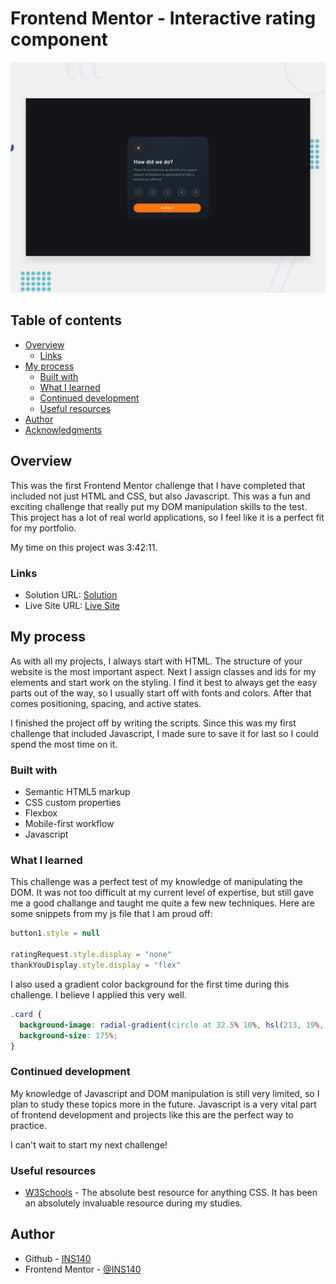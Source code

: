 # Frontend Mentor - Interactive rating component

![Design preview for the Interactive rating component coding challenge](./design/desktop-preview.jpg)

## Table of contents

- [Overview](#overview)
  - [Links](#links)
- [My process](#my-process)
  - [Built with](#built-with)
  - [What I learned](#what-i-learned)
  - [Continued development](#continued-development)
  - [Useful resources](#useful-resources)
- [Author](#author)
- [Acknowledgments](#acknowledgments)

## Overview

This was the first Frontend Mentor challenge that I have completed that included not just HTML and CSS, but also Javascript. This was a fun and exciting challenge that really put my DOM manipulation skills to the test. This project has a lot of real world applications, so I feel like it is a perfect fit for my portfolio.

My time on this project was 3:42:11.

### Links

- Solution URL: [Solution]()
- Live Site URL: [Live Site](https://ins140.github.io/Interactive-Rating-Card/)

## My process

As with all my projects, I always start with HTML. The structure of your website is the most important aspect. Next I assign classes and ids for my elements and start work on the styling. I find it best to always get the easy parts out of the way, so I usually start off with fonts and colors. After that comes positioning, spacing, and active states.

I finished the project off by writing the scripts. Since this was my first challenge that included Javascript, I made sure to save it for last so I could spend the most time on it.

### Built with

- Semantic HTML5 markup
- CSS custom properties
- Flexbox
- Mobile-first workflow
- Javascript

### What I learned

This challenge was a perfect test of my knowledge of manipulating the DOM. It was not too difficult at my current level of expertise, but still gave me a good challange and taught me quite a few new techniques. Here are some snippets from my js file that I am proud off:

```js
button1.style = null

ratingRequest.style.display = "none"
thankYouDisplay.style.display = "flex"
```

I also used a gradient color background for the first time during this challenge. I believe I applied this very well.

```css
.card {
  background-image: radial-gradient(circle at 32.5% 10%, hsl(213, 19%, 18%), hsl(216, 12%, 8%));
  background-size: 175%;
}
```

### Continued development

My knowledge of Javascript and DOM manipulation is still very limited, so I plan to study these topics more in the future. Javascript is a very vital part of frontend development and projects like this are the perfect way to practice.

I can't wait to start my next challenge!

### Useful resources

- [W3Schools](https://www.w3schools.com) - The absolute best resource for anything CSS. It has been an absolutely invaluable resource during my studies.

## Author

- Github - [INS140](https://github.com/INS140)
- Frontend Mentor - [@INS140](https://www.frontendmentor.io/profile/INS140)
